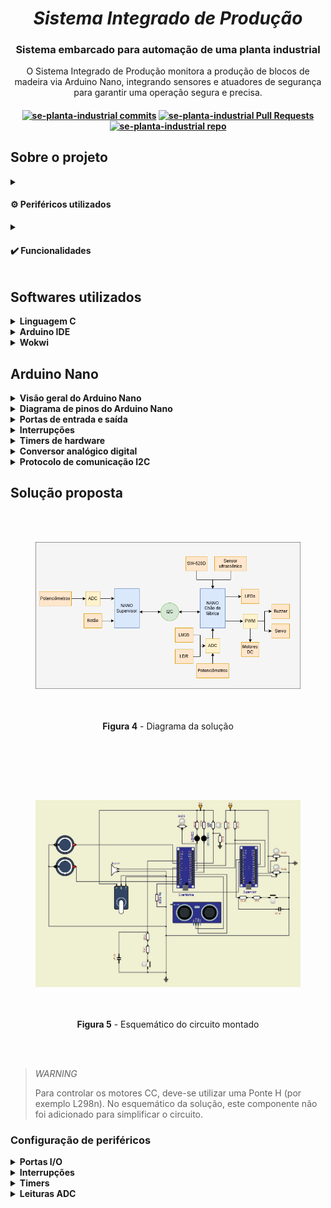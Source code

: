 <h1 align="center"><i>Sistema Integrado de Produção</i></h1>

<h3 align="center">Sistema embarcado para automação de uma planta industrial</h3>

<p align="center">O Sistema Integrado de Produção monitora a produção de blocos de madeira via Arduino Nano, integrando sensores e atuadores
de segurança para garantir uma operação segura e precisa.</p>

<h4 align="center">
<a href="https://github.com/camilaqPereira/se-planta-industrial/commits"> <img alt="se-planta-industrial commits" 
										  src="https://img.shields.io/github/last-commit/camilaqPereira/se-planta-industrial"></a>
<a href="https://github.com/camilaqPereira/se-planta-industrial/pulls"> <img alt="se-planta-industrial Pull Requests" 
										  src="https://img.shields.io/github/issues-pr/camilaqPereira/se-planta-industrial">
</a>
<a href="https://github.com/camilaqPereira/se-planta-industrial"><img alt="se-planta-industrial repo" 
								   src="https://img.shields.io/github/created-at/camilaqPereira/se-planta-industrial">
</a>
</h4>

## Sobre o projeto

<details>
  <summary>
    <h4> ⚙️ Periféricos utilizados </h4>  
</summary>
  
- 2 potênciometros de 10K;
- 2 _pushbuttons_;
- 1 sensor de temperatura LM35;
- 1 buzzer passivo
- 1 LED verde;
- 1 LED vermelho;
- 1 sensor de inclinação SW-520D;
- 1 servo motor;
- 2 motores CC;
- 2 displays de 7 segmentos;
- 1 LDR;
- 1 sensor ultrassônico HC-SR04;

</details>
<details>
  <summary> 
    <h4> ✔️ Funcionalidades </h4></summary>

  #### Supervisor
  - Botão de parada: interrupção e/ou retomada da produção a qualquer momento;
  - Controle da velocidade dos motores por meio de potenciômetros;
  - (**NÃO FUNCIONAL**) Atualização periódica do status da produção via monitor serial: a cada 3 segundos, as seguintes informações são exibidas no monitor
      - Status do Sensor de Temperatura
      - Status do Sensor de Inclinação
      - Status do Sensor de Presença
      - Status do Nível Tanque de Óleo
      - Status da produção
      - Velocidade dos motores
      - Quantidade de blocos cortados
  
  #### Chão de fábrica
  - Botão de parada: interrupção e/ou retomada da produção a qualquer momento;
  - Controle de motores CC para cortes verticais e horizontais (100 rotações = 5cm de madeira cortados);
  - Corte de blocos de madeira no tamanho 10cm x 25cm;
  - Contagem da quantidade de blocos cortados (**NÃO FUNCIONAL**);
  - Monitoramento da temperatura do sistema: faixa de operação 10°C a 40°C;
  - Monitoramento da orientação da madeira;
  - Monitoramento da prensença humana em torno da esteira;
  - Monitoramento do nível de óleo no tanque;
  - Notificação no monitor serial em caso de erros;
  - Notificação do supervisor via I2C em caso de erro.

  A descrição completa dos requisitos funcionais do sistema pode ser encontrada [aqui]().
</details>


## Softwares utilizados
<details><summary><b>Linguagem C</b></summary>

### Linguagem C

É uma linguagem de programação de propósito geral que combina abstrações e controles de baixo nível sobre o hardware resultando em ganho de eficiência. O software criado em 1970 por 
Dennis Ritchie é estreitamente associada ao sistema operacional UNIX, uma vez que as versões desse sistema foram escritas em linguagem C. Além disso, a sintaxe simples e a alta 
portabilidade desta linguagem entre dispositivos contribui para seu amplo uso em sistemas embarcados de recursos limitados.

</details>

<details><summary><b>Arduino IDE</b></summary>

### Arduino IDE
O [Arduino IDE](https://docs.arduino.cc/software/ide/) é um software de código aberto destinado a implementação, compilação e _upload_ de códigos em placas Arduino. Esta plataforma disponibiliza uma ampla
biblioteca de funções pré-definidas que simplificam o desenvolvimento de projetos, tornando-o ideal para iniciantes e desenvolvedores experientes experientes.
</details>

<details><summary><b>Wokwi</b></summary>

### Wokwi
O [Wokwi](https://wokwi.com/) é um simulador de eletrônica online que permite projetar, testar e depurar projetos de hardware e software em um ambiente virtual. Este simulador disponiliza
placas populares como Raspberry Pi Pico/W, Arduino e ESP32, além componentes eletrônicos e recursos avançados como analisador lógico e simulação de Wifi.

</details>

## Arduino Nano

<details><summary><b>Visão geral do Arduino Nano</b></summary>

### Visão geral do Arduino Nano

Baseado no microcontrolador ATMega328p, o Arduino Nano (Figura 1) é uma placa de desenvolvimento compacta, versátil e compatível com protoboards. Dentre suas características, destacam-se:
- clock de 16MHz;
- 14 pinos digitais de entrada e saída;
- 6 saídas PWM;
- 8 saídas analógicas;
- Comunicação serial, SPI e I2C
- Processador de 8 bits;
- 32 registradores de propósito geral de 8 bits.

As informações de configuração dos registradores pode ser encontrada no [datasheet do microcontrolador ATMega328p](https://www.alldatasheet.com/datasheet-pdf/view/1425005/MICROCHIP/ATMEGA328P.html)

<div align="center">
  <figure>  
    <img src="docs/nano.png" width="600px">
    <figcaption>
      <p align="center"> 

[**Figura 1** - Arduino Nano](https://docs.arduino.cc/hardware/nano/)

</p>
    </figcaption>
  </figure>
</div>

</details>

<details><summary><b>Diagrama de pinos do Arduino Nano</b></summary>

### Diagrama de pinos do Arduino Nano

Figura 2 apresenta o diagrama de pinos do Arduino Nano.

<div align="center">
  <figure>  
    <img src="docs/nano-pinout.png" width="600px">
    <figcaption>
      <p align="center"> 

[**Figura 2** - Diagrama de pinos do Arduino Nano](https://docs.arduino.cc/hardware/nano/)

</p>
    </figcaption>
  </figure>
</div>


</details>

<details><summary><b>Portas de entrada e saída</b></summary>

### Portas de entrada e saída

O ATMega328/p possui três conjuntos de portas I/O: PORTB (PB7, ..., PB0), PORTC (PC7, ..., PC0) E PORTD (PD7, ..., PD0). Cada uma destes pinos podem ser lidos, modificados ou escritos individualmente. Os registradores para controle das portas de entrada e saída são:
- PORTx: registrador de dados usado para escrita naos pinos;
- DDRx: registrador de direção usado para definir a direção dos pinos (entrada ou saída);
- PINx: registrador de entrada usado leitura do conteúdo dos pinos.

> _NOTE_
>
> Todos os pinos do ATMega328/p possuem resistores _pull up_ internos, além de diodos de proteção entre o Vcc e o ground e um acapacitância de 10 pF


</details>

<details><summary><b>Interrupções</b></summary>

### Interrupções
As interrupções no ATMega328p são:

- _vetoradas_: as rotinas de tratamento das interrupções possuem endereço fixo;

- _mascaráveis_: podem ser habilitadas individualmente;

- desabilitadas durante a execução da rotina de tratamento de uma interrupção disparada anterior.

Todos os pinos podem gerar interrupções por mudança de nível lógico (PCINT0...23). No entanto, apenas os pinos INT0 e INT1 geram interrupções externas para
nível lógico baixo, nível lógico alto, mudança de nívl lógico, borda de descida ou borda de subida.

> _NOTE_
>
> O ATMega328/p possui um bit de controle para habilitação de todas as interrupções: bit 1 do SREG.

</details>

<details><summary><b>Timers de hardware</b></summary>

### Timers de hardware

O microcontrolador ATMega328/p é equipado com três temporizadores de hardware: TIMER0, TIMER1 E TIMER2. Estes timers são amplaente empregados em contagens 
simples, contagens de eventos externos, geração de sinais PWM (2 canais por timer) e geração de frequência. Cada um dos contadores possui um divisor de clock de até
10 bits, permitindo um controle preciso das temporizações.

TIMER0 e TIMER2 são temporizadores de 8 bits que apresentam quatro modos de operação.:
- Modo nomal: o temporizador conta continuamente de froma crescente de 0 a 255;
- Modo CTC (clear timer on compare): o teporizador é zerado quando o contador atinge o valor TOP configurado (OCRxA);
- Modo PWM rápido:geração de um sinal PWM de alta frequência. O timer conta de 0 a TOP. A saída pode ser não-invertida (OCxA limpo na igualdade de comparação) ou invertida (OCxA
ativo na igualdade de comparação);
- Modo PWM com fase corrigida: permite o ajuste da fase do sinal PWM. Baseia-se na contagem crescente e decrescente do contador, e é mais lento e preciso que o modo pwm rápido.

Por sua vez, TIMER1 é um temporizador de 16 bits que permite a utilização tanto de um clock interno como de um clock externo para a contagem. Além dos modos de operação já citados, TIMER1 pode operar ainda no modo PWM com correção de fase e frequência. Neste modo, o pulso sempre é simétrico ao ponto médio do período.


> _NOTE_
>
> O TIMER2 permite o uso de um clock independente (externo) para a contagem precisa de 1s. 
</details>


<details><summary><b>Conversor analógico digital</b></summary>

### Conversor analógico digital

Os valores analógicos são grandezas que variam continuamente dentro de um intervalo. Para realizar o processamento destas grandezas em sistemas digitais, é necessário mapear o valor analógico real para um valor discreto. Este mapeamento ocorre por meio da amostragem e quantização do sinal analógico. Neste contexto, os conversores AD são 
utilizados para conversão das grandezas analógicas. 

No ATMega328p, o ADC apresenta uma resolução de 10 bits e um tempo de conversão de 13 a 260 us. Este periférico integra com seis canais multiplexados, permitindo a leitura de diferentes entrdas analógicas. Além disso, opera em dois modos distintos: modo simples para conversões únicas ou modo contínuo para leitura constante de dados.

</details>

<details><summary><b>Protocolo de comunicação I2C</b></summary>

### Protocolo de comunicação I2C

O protocolo I2C permite a comunicação entre mestres e escravos por meio de dois barramentos: barramento de dados serial (SDA) que transporta endereços, dados e controle; e o barramento 
de clock serial (SCL) que sicroniza o transmissor e receptor durante a comunicação. 

Os dispositivos são classificados em mestres e escravos. Os mestres geram os sinais de clock e iniciam a transmissão. Por sua vez, os escravos recebem e executam os comandos dos escravos. Cada escravo possui um endereço de identificação. Figura 3 apresenta um exemplo de uma interface I2C em um sistema embarcado.


<div align="center">
  <figure>  
    <img src="docs/i2c.png" width="600px">
    <figcaption>
      <p align="center"> 

[**Figura 3** -Exemplo de barramento I2C em um sistema embarcado](https://www.ti.com/lit/an/slva704/slva704.pdf)

</p>
    </figcaption>
  </figure>
</div>

No microcontrolador ATMega328/p, a interface I2C, chamada de TWI (Two Wire Serial Interface), utiliza um endereçamento de 7 bits e suporta uma velocidade de até 400 kHz na transferência de dados. É fundamental que os pinos de SDA e SCL sejam conectados a resistores _pull up_ para garantr uma transmissão estável. 

> _TIP_
> 
> Para saber mais sobre o protocolo I2C acesse [Understanding I2C Bus | Texas Instruments](https://www.ti.com/lit/an/slva704/slva704.pdf).

</details>

## Solução proposta

<div align="center">
  <figure>  
    <img src="docs/diagrama.png">
    <figcaption>
      <p align="center"> 

**Figura 4** - Diagrama da solução

</p>
    </figcaption>
  </figure>
</div>

<div align="center">
  <figure>  
    <img src="docs/schematic.png">
    <figcaption>
      <p align="center"> 

**Figura 5** - Esquemático do circuito montado

</p>
    </figcaption>
  </figure>
</div>

> _WARNING_
>
> Para controlar os motores CC, deve-se utilizar uma Ponte H (por exemplo L298n). No esquemático da solução, este componente não foi adicionado para simplificar o circuito.

### Configuração de periféricos

<details><summary><b>Portas I/O</b></summary>

#### Portas I/O

Tabela 1 e Tabela 2 listam, respectivamente, as portas I/O utilizadas (e suas configurações) pelo chão de fábrica e supervisor.

| Pino | Direção | Descrição |
| :---: | :---: | :---: |
| PD5 | Saída digital | Mestre: utilizado para solicitar ao mestre que inicie uma comunicação no modo leitura |
| PB3 | Saída PWM | Motor CC 1 |
| PD3 | Saída PWM | Motor CC 2 |
| A7 | Entrada analógica | LM35 |
| A6 | Entrada analógica | LDR |
| PC2 | Saída digital | Led verde |
| PC3 | Saída digital | Led vermelho |
| PD6 | Saída PWM | Buzzer passivo |
| PB4 | Entrada digital | SW-520D |
| PD2 | Entrada digital | Botão |
| PB1 | Saída PWM | Servo motor |
| PC0 | Saída digital | Trigger para HC-SR04 |
| PC1 | Entrada digital | Echo para HC-SR04 |

<p>Tabela 1: Portas I/O usadas pelo chão de fábrica e suas respectivas configurações</p>

| Pino | Direção | Descrição |
| :---: | :---: | :---: |
| A0 | Entrada analógica | Potênciometro |
| A1 | Entrada analógica | Potênciometro |
| PD2 | Entrada digital | Botão |

<p>Tabela 2: Portas I/O usadas pelo supervisor e suas respectivas configurações</p>


</details>
<details><summary><b>Interrupções</b></summary>

#### Interrupções
- Chão de fábrica:
	- INT0: utilizado para realizar a leitura do botão. Esta interrupção foi configurada para disparar na borda de descida;
	- TIMER2_OVF: a interrupção no estouro do timer 2 foi ativada para realizar a leitura multiplexada ADC e leitura do sensor SW-520D de forma periódica;
	- ADC: a leitura ADC por interrupção foi ativada. Os canais ADC usadosno projeto são intercalados;
	- TWI: a comunicação TWI foi implementada por meio de interrupções.
- Supervisor:
  	- TIMER0_OVF: a interrupção no estouro do timer 0 foi ativada para realizar a leitura multiplexada ADC de forma periódica;
  	- ADC: a leitura ADC por interrupção foi ativada. Os canais ADC usadosno projeto são intercalados;
	- TWI: a comunicação TWI foi implementada por meio de interrupções.

</details>

<details><summary><b>Timers</b></summary>

#### Timers
- Chão de fábrica:
	- TIMER0: utilizado para o controle do buzzer passivo. Este timer foi configurado para o modo PWM rápido com prescaler igual a 8.
	- TIMER1: utilizado para o controle do servo motor e leitura do sensor ultrassônico. Este timer foi configurado para o modo PWM rápido com prescaler igual a 8. O ICR1 foi
 definido em 39999, produzindo um sinal com período de aproximadamente 20 ms. 
	- TIMER2: utilizado para o controle dos motores CC. Este timer foi configurado para o modoPWM com fase corrigida com prescaler de 8.
 - Supervisor:
   	- TIMER0: utilizado para as leituras ADC. Este temporizador foi configurado para o modo normal com prescaler de 1024.
   	- TIMER1: utilizado para as atualizações do status da produção. Este temporizador foi configurado para o modo CTC com prescaler de 1024. O TOP foi definido em 46874, gerando
um período de contagem de 3s (**NÃO FUNCIONAL**)
</details>


<details><summary><b>Leituras ADC</b></summary>

#### Leituras ADC

O ADC foi configurado para o modo contínuo com prescaler de 128 em ambas as partes. O bit ADATE não foi ativado, pois mais de um canal do ADC foi utilizado. A sinalização para o 
início de uma nova conversão é realizada no estouro do timer 2 e timer 1 no chão de fábrica e no supervisor, respectivamente.

</details>

